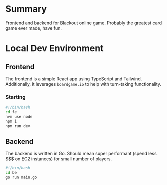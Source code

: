 # Summary
Frontend and backend for Blackout online game.
Probably the greatest card game ever made, have fun.

# Local Dev Environment

## Frontend
The frontend is a simple React app using TypeScript and Tailwind. Additionally, it leverages `boardgame.io` to help with turn-taking functionality.

### Starting
```bash
#!/bin/bash
cd fe
nvm use node
npm i
npm run dev
```

## Backend
The backend is written in Go. Should mean super performant (spend less $$$ on EC2 instances) for small number of players.

```bash
#!/bin/bash
cd be
go run main.go
```